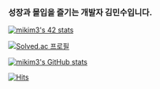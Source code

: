 ### 성장과 몰입을 즐기는 개발자 김민수입니다.

[![mikim3's 42 stats](https://badge42.vercel.app/api/v2/cli48122b003508lavkvr0jfn/stats?cursusId=21&coalitionId=86)](https://github.com/JaeSeoKim/badge42)

[![Solved.ac 프로필](http://mazassumnida.wtf/api/v2/generate_badge?boj=rlaalstn0107)](https://solved.ac/rlaalstn0107)

[![mikim3's GitHub stats](https://github-readme-stats.vercel.app/api?username=mikim3&show_icons=true&theme=radical)](https://github.com/mikim3/github-readme-stats)

[![Hits](https://hits.seeyoufarm.com/api/count/incr/badge.svg?url=https%3A%2F%2Fgithub.com%2Fmikim3&count_bg=%2379C83D&title_bg=%23555555&icon=&icon_color=%23E7E7E7&title=hits&edge_flat=false)](https://hits.seeyoufarm.com)

<!--
- 🔭 I’m currently working on ...
- 🌱 I’m currently learning ...
- 👯 I’m looking to collaborate on ...
- 🤔 I’m looking for help with ...
- 💬 Ask me about ...
- 📫 How to reach me: ...
- 😄 Pronouns: ...
- ⚡ Fun fact: ...
-->
